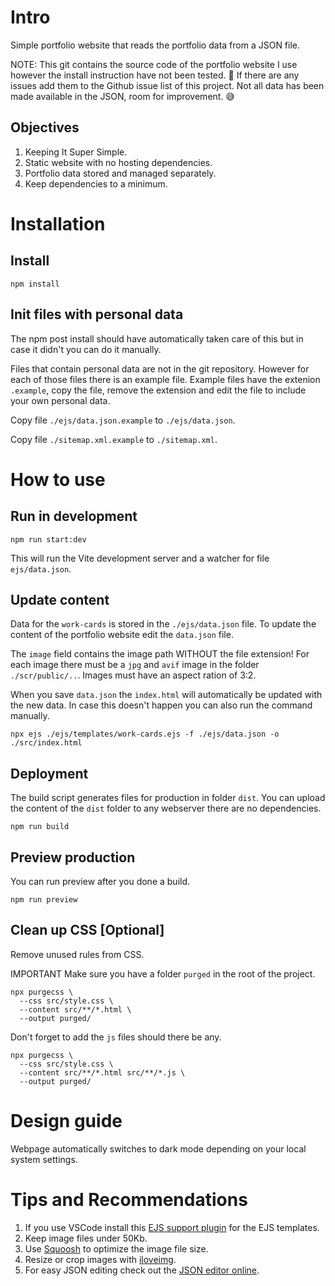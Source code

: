 # Intro
Simple portfolio website that reads the portfolio data from a JSON file.

NOTE:
This git contains the source code of the portfolio website I use however the install instruction have not been tested. 😬
If there are any issues add them to the Github issue list of this project.
Not all data has been made available in the JSON, room for improvement. 😅

## Objectives
1. Keeping It Super Simple.
2. Static website with no hosting dependencies.
3. Portfolio data stored and managed separately.
4. Keep dependencies to a minimum.

# Installation

## Install 
```
npm install
```

## Init files with personal data
The npm post install should have automatically taken care of this but in case it didn't you can do it manually.

Files that contain personal data are not in the git repository.
However for each of those files there is an example file.
Example files have the extenion `.example`, copy the file, remove the extension and edit the file to include your own personal data.

Copy file `./ejs/data.json.example` to `./ejs/data.json`.

Copy file `./sitemap.xml.example` to `./sitemap.xml`.

# How to use

## Run in development
```
npm run start:dev
```

This will run the Vite development server and a watcher for file `ejs/data.json`.

## Update content
Data for the `work-cards` is stored in the `./ejs/data.json` file.
To update the content of the portfolio website edit the `data.json` file.

The `image` field contains the image path WITHOUT the file extension!
For each image there must be a `jpg` and `avif` image in the folder `./scr/public/..`.
Images must have an aspect ration of 3:2.

When you save `data.json` the `index.html` will automatically be updated with the new data.
In case this doesn't happen you can also run the command manually.
```
npx ejs ./ejs/templates/work-cards.ejs -f ./ejs/data.json -o ./src/index.html
```

## Deployment
The build script generates files for production in folder `dist`.
You can upload the content of the `dist` folder to any webserver there are no dependencies.

```
npm run build
```

## Preview production
You can run preview after you done a build.
```
npm run preview
```

## Clean up CSS [Optional]
Remove unused rules from CSS.

IMPORTANT
Make sure you have a folder `purged` in the root of the project.

```
npx purgecss \
  --css src/style.css \
  --content src/**/*.html \
  --output purged/
```

Don't forget to add the `js` files should there be any.

```
npx purgecss \
  --css src/style.css \
  --content src/**/*.html src/**/*.js \
  --output purged/
```

# Design guide
Webpage automatically switches to dark mode depending on your local system settings.

# Tips and Recommendations
1. If you use VSCode install this [EJS support plugin](https://marketplace.visualstudio.com/items/?itemName=DigitalBrainstem.javascript-ejs-support) for the EJS templates.
2. Keep image files under 50Kb.
3. Use [Squoosh](https://squoosh.app/) to optimize the image file size.
4. Resize or crop images with [iloveimg](https://www.iloveimg.com/).
5. For easy JSON editing check out the [JSON editor online](https://jsoneditoronline.org/). 
